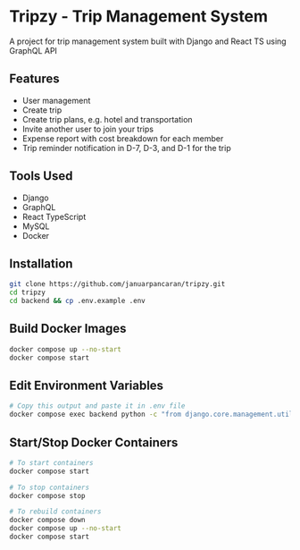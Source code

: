 # Tripzy - Trip Management System

A project for trip management system built with Django and React TS using GraphQL API

## Features

- User management
- Create trip
- Create trip plans, e.g. hotel and transportation
- Invite another user to join your trips
- Expense report with cost breakdown for each member
- Trip reminder notification in D-7, D-3, and D-1 for the trip

## Tools Used

- Django
- GraphQL
- React TypeScript
- MySQL
- Docker

## Installation

```bash
git clone https://github.com/januarpancaran/tripzy.git
cd tripzy
cd backend && cp .env.example .env
```

## Build Docker Images

```bash
docker compose up --no-start
docker compose start
```

## Edit Environment Variables

```bash
# Copy this output and paste it in .env file
docker compose exec backend python -c "from django.core.management.utils import get_random_secret_key; print(get_random_secret_key())"
```

## Start/Stop Docker Containers

```bash
# To start containers
docker compose start

# To stop containers
docker compose stop

# To rebuild containers
docker compose down
docker compose up --no-start
docker compose start
```
